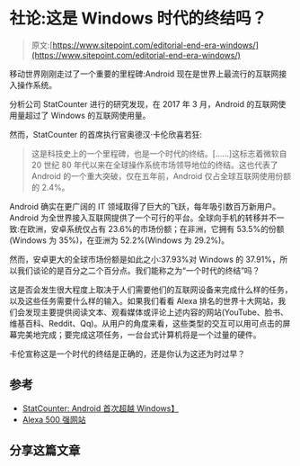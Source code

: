 # 社论:这是 Windows 时代的终结吗？

> 原文:[https://www.sitepoint.com/editorial-end-era-windows/](https://www.sitepoint.com/editorial-end-era-windows/)

移动世界刚刚走过了一个重要的里程碑:Android 现在是世界上最流行的互联网接入操作系统。

分析公司 StatCounter 进行的研究发现，在 2017 年 3 月，Android 的互联网使用量超过了 Windows 的互联网使用量。

然而，StatCounter 的首席执行官奥德汉·卡伦欣喜若狂:

> 这是科技史上的一个里程碑，也是一个时代的终结。[……]这标志着微软自 20 世纪 80 年代以来在全球操作系统市场领导地位的终结。这也代表了 Android 的一个重大突破，仅在五年前，Android 仅占全球互联网使用份额的 2.4%。

Android 确实在更广阔的 IT 领域取得了巨大的飞跃，每年吸引数百万新用户。Android 为全世界接入互联网提供了一个可行的平台。全球向手机的转移并不一致:在欧洲，安卓系统仅占有 23.6%的市场份额；在非洲，它拥有 53.5%的份额(Windows 为 35%)，在亚洲为 52.2%(Windows 为 29.2%)。

然而，安卓更大的全球市场份额是如此之小:37.93%对 Windows 的 37.91%，所以我们谈论的是百分之二个百分点。我们能称之为“一个时代的终结”吗？

这是否会发生很大程度上取决于人们需要他们的互联网设备来完成什么样的任务，以及这些任务需要什么样的输入。如果我们看看 Alexa 排名的世界十大网站，我们会发现主要提供阅读文本、观看媒体或评论上述内容的网站(YouTube、脸书、维基百科、Reddit、Qq)。从用户的角度来看，这些类型的交互可以用可点击的屏幕完美地完成；要完成这项任务，一台台式计算机将是一个过量的硬件。

卡伦宣称这是一个时代的终结是正确的，还是你认为这还为时过早？

## 参考

*   [StatCounter: Android 首次超越 Windows】](https://gs.statcounter.com/press/android-overtakes-windows-for-first-time)
*   [Alexa 500 强网站](http://www.alexa.com/topsites)

## 分享这篇文章